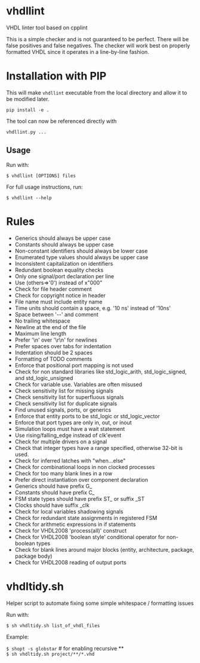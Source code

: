 # vhdllint

VHDL linter tool based on cpplint

This is a simple checker and is not guaranteed to be perfect. 
There will be false positives and false negatives. The checker 
will work best on properly formatted VHDL since it operates in 
a line-by-line fashion.

# Installation with PIP

This will make `vhdllint` executable from the local directory and allow it to be modified later.

`pip install -e .`

The tool can now be referenced directly with 

`vhdllint.py ...`

## Usage
Run with:

  `$ vhdllint [OPTIONS] files`

For full usage instructions, run:

  `$ vhdllint --help`

# Rules

- Generics should always be upper case
- Constants should always be upper case
- Non-constant identifiers should always be lower case
- Enumerated type values should always be upper case
- Inconsistent capitalization on identifiers
- Redundant boolean equality checks
- Only one signal/port declaration per line
- Use (others=>'0') instead of x"000"
- Check for file header comment
- Check for copyright notice in header
- File name must include entity name
- Time units should contain a space, e.g. '10 ns' instead of '10ns'
- Space between '--' and comment
- No trailing whitespace
- Newline at the end of the file
- Maximum line length
- Prefer '\n' over '\r\n' for newlines
- Prefer spaces over tabs for indentation
- Indentation should be 2 spaces
- Formatting of TODO comments
- Enforce that positional port mapping is not used
- Check for non standard libraries like std_logic_arith, std_logic_signed, and std_logic_unsigned
- Check for variable use. Variables are often misused
- Check sensitivity list for missing signals
- Check sensitivity list for superfluous signals
- Check sensitivity list for duplicate signals
- Find unused signals, ports, or generics
- Enforce that entity ports to be std_logic or std_logic_vector
- Enforce that port types are only in, out, or inout
- Simulation loops must have a wait statement
- Use rising/falling_edge instead of clk'event
- Check for multiple drivers on a signal
- Check that integer types have a range specified, otherwise 32-bit is used.
- Check for inferred latches with "when...else"
- Check for combinational loops in non clocked processes
- Check for too many blank lines in a row
- Prefer direct instantiation over component declaration
- Generics should have prefix G_
- Constants should have prefix C_
- FSM state types should have prefix ST_ or suffix _ST
- Clocks should have suffix _clk
- Check for local variables shadowing signals
- Check for redundant state assignments in registered FSM
- Check for arithmetic expressions in if statements
- Check for VHDL2008 'process(all)' construct
- Check for VHDL2008 'boolean style' conditional operator for non-boolean types
- Check for blank lines around major blocks (entity, architecture, package,
  package body)
- Check for VHDL2008 reading of output ports

# vhdltidy.sh

Helper script to automate fixing some simple whitespace / formatting issues

Run with:

  `$ sh vhdltidy.sh list_of_vhdl_files`

Example:

`$ shopt -s globstar` # for enabling recursive **  
`$ sh vhdltidy.sh project/**/*.vhd`
